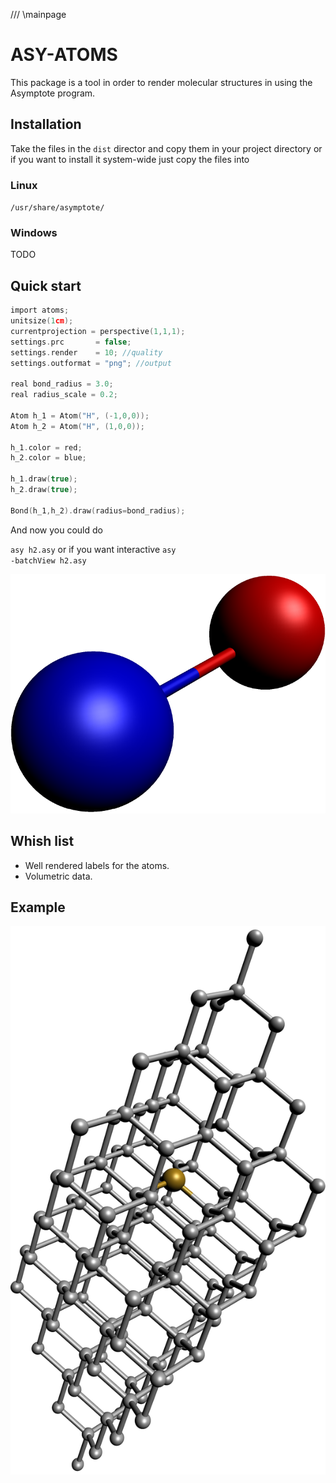 /// \mainpage
# ASY-ATOMS #


This package is a tool in order to render
molecular structures in using the Asymptote program.



## Installation ##

Take the files in the <code>dist</code> director and copy them in
your project directory or if you want to install it system-wide
just copy the files into

### Linux ###
<code>/usr/share/asymptote/</code>

### Windows ###

TODO




## Quick start ##

~~~c
import atoms;
unitsize(1cm);
currentprojection = perspective(1,1,1);
settings.prc       = false;
settings.render    = 10; //quality
settings.outformat = "png"; //output 

real bond_radius = 3.0;
real radius_scale = 0.2;

Atom h_1 = Atom("H", (-1,0,0));
Atom h_2 = Atom("H", (1,0,0));

h_1.color = red;
h_2.color = blue;

h_1.draw(true);
h_2.draw(true);

Bond(h_1,h_2).draw(radius=bond_radius);
~~~

And now you could do

<code>asy h2.asy</code> or if you want interactive
<code>asy -batchView h2.asy</code>

![H2](images/h2.png)


## Whish list ##

  * Well rendered labels for the atoms.
  * Volumetric data.

## Example ##

![SiV defect in diamond](images/siv.png)
